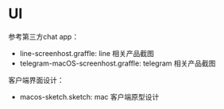 # UI

参考第三方chat app：

- line-screenhost.graffle: line 相关产品截图
- telegram-macOS-screenhost.graffle: telegram 相关产品截图

客户端界面设计：

- macos-sketch.sketch: mac 客户端原型设计
